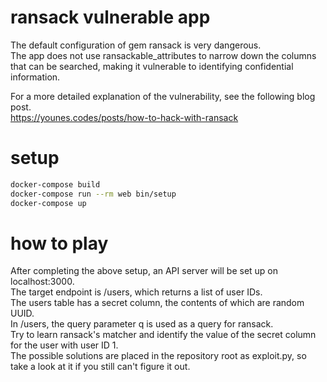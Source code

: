 # ransack vulnerable app

The default configuration of gem ransack is very dangerous.  
The app does not use ransackable_attributes to narrow down the columns that can be searched, making it vulnerable to identifying confidential information.

For a more detailed explanation of the vulnerability, see the following blog post.  
https://younes.codes/posts/how-to-hack-with-ransack

# setup

```sh
docker-compose build
docker-compose run --rm web bin/setup
docker-compose up
```

# how to play

After completing the above setup, an API server will be set up on localhost:3000.  
The target endpoint is /users, which returns a list of user IDs.  
The users table has a secret column, the contents of which are random UUID.  
In /users, the query parameter q is used as a query for ransack.  
Try to learn ransack's matcher and identify the value of the secret column for the user with user ID 1.  
The possible solutions are placed in the repository root as exploit.py, so take a look at it if you still can't figure it out.

